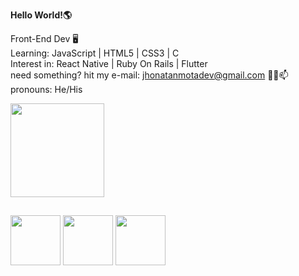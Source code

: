 <b>Hello World!🌎</b>

Front-End Dev 🖥 <br>
Learning: JavaScript | HTML5 | CSS3 | C <br>
Interest in: React Native | Ruby On Rails | Flutter <br>
need something? hit my e-mail: jhonatanmotadev@gmail.com 📧📩📫 <br>
pronouns: He/His <br>

<img height="150em" src="https://github-readme-stats.vercel.app/api?username=JhonatanMotaDev&show_icons=true&theme=dark&include_all_commits=true&count_private=true"/>

##

<div>
<img align="center" height="80px" widht="80px" src="https://cdn.jsdelivr.net/gh/devicons/devicon/icons/html5/html5-original.svg"/>
<img align="center" height="80px" widht="80px" src="https://cdn.jsdelivr.net/gh/devicons/devicon/icons/css3/css3-original.svg" />
<img align="center" height="80px" widht="80px" src="https://cdn.jsdelivr.net/gh/devicons/devicon/icons/javascript/javascript-original.svg"/>
</div>
